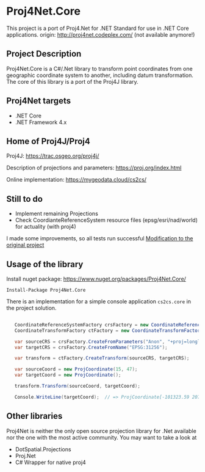 # Proj4Net.Core

This project is a port of Proj4.Net for .NET Standard for use in .NET Core applications. 
origin: http://proj4net.codeplex.com/ (not available anymore!)

## Project Description

Proj4Net.Core is a C#/.Net library to transform point coordinates from one geographic coordinate system to another, 
including datum transformation. The core of this library is a port of the Proj4J library.

## Proj4Net targets

* .NET Core
* .NET Framework 4.x

## Home of Proj4J/Proj4

Proj4J: https://trac.osgeo.org/proj4j/

Description of projections and parameters: https://proj.org/index.html

Online implementation: https://mygeodata.cloud/cs2cs/

## Still to do

* Implement remaining Projections
* Check CoordianteReferenceSystem resource files (epsg/esri/nad/world) for actuality (with proj4)

I made some improvements, so all tests run successful 
[Modification to the original project](./doc/modifications.md)

## Usage of the library

Install nuget package: https://www.nuget.org/packages/Proj4Net.Core/

```
Install-Package Proj4Net.Core 
```

There is an implementation for a simple console application ``cs2cs.core`` in the project solution.

```csharp
   
   CoordinateReferenceSystemFactory crsFactory = new CoordinateReferenceSystemFactory();
   CoordinateTransformFactory ctFactory = new CoordinateTransformFactory();

   var sourceCRS = crsFactory.CreateFromParameters("Anon", "+proj=longlat +datum=WGS84 +no_defs");
   var targetCRS = crsFactory.CreateFromName("EPSG:31256");

   var transform = ctFactory.CreateTransform(sourceCRS, targetCRS);

   var sourceCoord = new ProjCoordinate(15, 47);
   var targetCoord = new ProjCoordinate();

   transform.Transform(sourceCoord, targetCoord);

   Console.WriteLine(targetCoord);  // => ProjCoordinate[-101323.59 207623.96 NaN]

```

## Other libraries

Proj4Net is neither the only open source projection library for .Net available nor the one with the most active 
community. You may want to take a look at

* DotSpatial.Projections
* Proj.Net
* C# Wrapper for native proj4